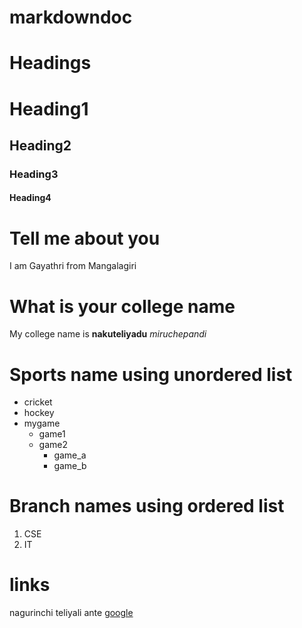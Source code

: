 # markdowndoc

# Headings

# Heading1
## Heading2
### Heading3
#### Heading4

# Tell me about you
I am Gayathri from Mangalagiri

# What is your college name
My college name is **nakuteliyadu** *miruchepandi*

# Sports name using unordered list

* cricket
* hockey
* mygame
  * game1
  * game2
    * game_a
    * game_b

# Branch names using ordered list
1. CSE
2. IT

# links
nagurinchi teliyali ante [google](https://www.google.com)
